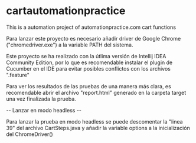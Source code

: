 # cartautomationpractice
This is a automation project of automationpractice.com cart functions

Para lanzar este proyecto es necesario añadir driver de Google Chrome ("chromedriver.exe") a la variable PATH del sistema.

Este proyecto se ha realizado con la útlima versión de Intellij IDEA Community Edition, por lo que es recomendable instalar
el plugin de Cucumber en el IDE para evitar posibles conflictos con los archivos ".feature"

Para ver los resultados de las pruebas de una manera más clara, es recomendable abrir el archivo "report.html" generado en la
carpeta target una vez finalizada la prueba.

-- Lanzar en modo headless --

Para lanzar la prueba en modo headless se puede descomentar la "linea 39" del archivo CartSteps.java y añadir la variable 
options a la inicialización del ChromeDriver()
